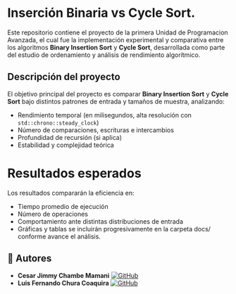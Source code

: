 # Inserción Binaria vs Cycle Sort.

Este repositorio contiene el proyecto de la primera Unidad de Programacion Avanzada, el cual fue la implementación experimental y comparativa entre los algoritmos **Binary Insertion Sort** y **Cycle Sort**, desarrollada como parte del estudio de ordenamiento y análisis de rendimiento algorítmico.

## Descripción del proyecto

El objetivo principal del proyecto es comparar **Binary Insertion Sort** y **Cycle Sort** bajo distintos patrones de entrada y tamaños de muestra, analizando:
- Rendimiento temporal (en milisegundos, alta resolución con `std::chrono::steady_clock`)
- Número de comparaciones, escrituras e intercambios
- Profundidad de recursión (si aplica)
- Estabilidad y complejidad teórica

# Resultados esperados

Los resultados compararán la eficiencia en:
- Tiempo promedio de ejecución
- Número de operaciones
- Comportamiento ante distintas distribuciones de entrada
- Gráficas y tablas se incluirán progresivamente en la carpeta docs/ conforme avance el análisis.

## 👥 Autores

- **Cesar Jimmy Chambe Mamani** [![GitHub](https://img.shields.io/badge/GitHub-000?style=flat&logo=github&logoColor=white)](https://github.com/KitllyCat)
- **Luis Fernando Chura Coaquira** [![GitHub](https://img.shields.io/badge/GitHub-000?style=flat&logo=github&logoColor=white)](https://github.com/KitllyCato)
